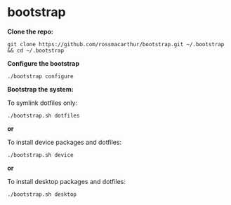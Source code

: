 # bootstrap

**Clone the repo:**
```
git clone https://github.com/rossmacarthur/bootstrap.git ~/.bootstrap && cd ~/.bootstrap
```

**Configure the bootstrap**
```
./bootstrap configure
```

**Bootstrap the system:**

To symlink dotfiles only:
```
./bootstrap.sh dotfiles
```

**or**

To install device packages and dotfiles:
```
./bootstrap.sh device
```

**or**

To install desktop packages and dotfiles:
```
./bootstrap.sh desktop
```
